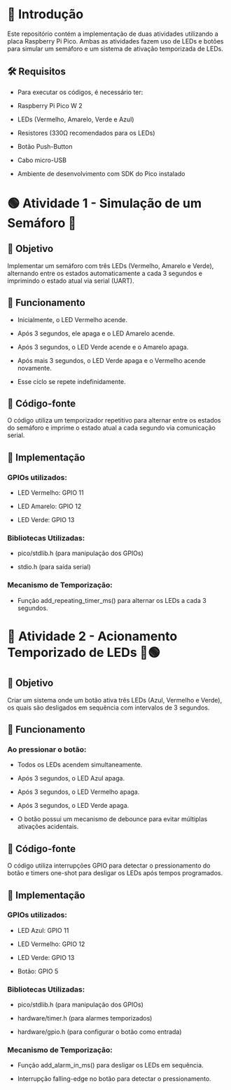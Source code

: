 # 📌 Introdução

Este repositório contém a implementação de duas atividades utilizando a placa Raspberry Pi Pico. Ambas as atividades fazem uso de LEDs e botões para simular um semáforo e um sistema de ativação temporizada de LEDs.

## 🛠️ Requisitos

- Para executar os códigos, é necessário ter:

- Raspberry Pi Pico W 2

- LEDs (Vermelho, Amarelo, Verde e Azul)

- Resistores (330Ω recomendados para os LEDs)

- Botão Push-Button

- Cabo micro-USB

- Ambiente de desenvolvimento com SDK do Pico instalado

# 🟢 Atividade 1 - Simulação de um Semáforo 🚦

## 🎯 Objetivo

Implementar um semáforo com três LEDs (Vermelho, Amarelo e Verde), alternando entre os estados automaticamente a cada 3 segundos e imprimindo o estado atual via serial (UART).

## 📌 Funcionamento

- Inicialmente, o LED Vermelho acende.

- Após 3 segundos, ele apaga e o LED Amarelo acende.

- Após 3 segundos, o LED Verde acende e o Amarelo apaga.

- Após mais 3 segundos, o LED Verde apaga e o Vermelho acende novamente.

- Esse ciclo se repete indefinidamente.

## 📜 Código-fonte

O código utiliza um temporizador repetitivo para alternar entre os estados do semáforo e imprime o estado atual a cada segundo via comunicação serial.

## 🔧 Implementação

### GPIOs utilizados:

- LED Vermelho: GPIO 11

- LED Amarelo: GPIO 12

- LED Verde: GPIO 13

### Bibliotecas Utilizadas:

- pico/stdlib.h (para manipulação dos GPIOs)

- stdio.h (para saída serial)

### Mecanismo de Temporização:

- Função add_repeating_timer_ms() para alternar os LEDs a cada 3 segundos.

# 🔴 Atividade 2 - Acionamento Temporizado de LEDs 🔵🟢

## 🎯 Objetivo

Criar um sistema onde um botão ativa três LEDs (Azul, Vermelho e Verde), os quais são desligados em sequência com intervalos de 3 segundos.

## 📌 Funcionamento

### Ao pressionar o botão:

- Todos os LEDs acendem simultaneamente.

- Após 3 segundos, o LED Azul apaga.

- Após 3 segundos, o LED Vermelho apaga.

- Após 3 segundos, o LED Verde apaga.

- O botão possui um mecanismo de debounce para evitar múltiplas ativações acidentais.

## 📜 Código-fonte

O código utiliza interrupções GPIO para detectar o pressionamento do botão e timers one-shot para desligar os LEDs após tempos programados.

## 🔧 Implementação

### GPIOs utilizados:

- LED Azul: GPIO 11

- LED Vermelho: GPIO 12

- LED Verde: GPIO 13

- Botão: GPIO 5

### Bibliotecas Utilizadas:

- pico/stdlib.h (para manipulação dos GPIOs)

- hardware/timer.h (para alarmes temporizados)

- hardware/gpio.h (para configurar o botão como entrada)

### Mecanismo de Temporização:

- Função add_alarm_in_ms() para desligar os LEDs em sequência.

- Interrupção falling-edge no botão para detectar o pressionamento.
